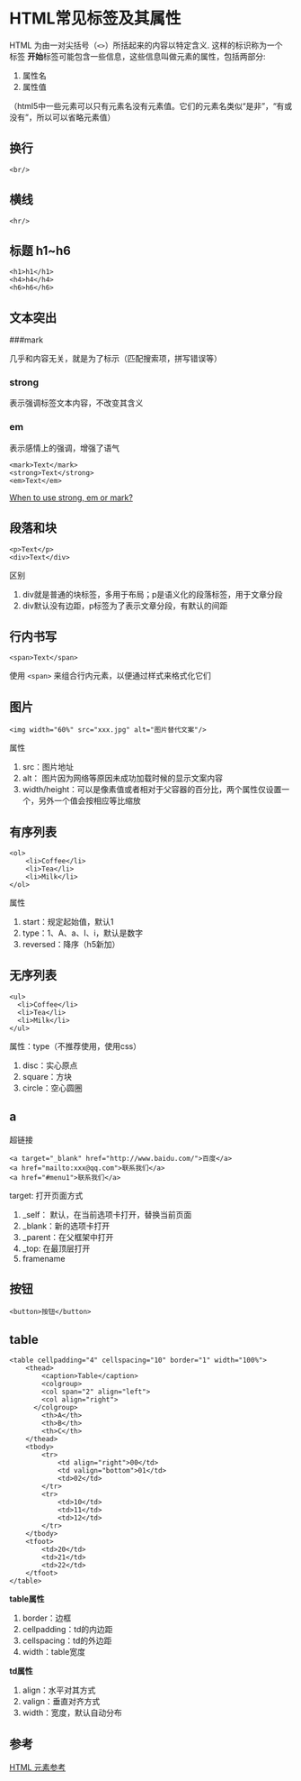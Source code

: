 # HTML常见标签及其属性

HTML 为由一对尖括号（`<>`）所括起来的内容以特定含义. 这样的标识称为一个 标签
**开始**标签可能包含一些信息，这些信息叫做元素的属性，包括两部分:
   1. 属性名
   2. 属性值

（html5中一些元素可以只有元素名没有元素值。它们的元素名类似“是非”，“有或没有”，所以可以省略元素值）

## 换行

	<br/>

## 横线

	<hr/>

## 标题 h1~h6

	<h1>h1</h1>
	<h4>h4</h4>
	<h6>h6</h6>

## 文本突出

###mark

几乎和内容无关，就是为了标示（匹配搜索项，拼写错误等）

### strong

表示强调标签文本内容，不改变其含义

### em

表示感情上的强调，增强了语气

	<mark>Text</mark>
	<strong>Text</strong>
	<em>Text</em>

[When to use strong, em or mark?](http://stackoverflow.com/questions/14741262/when-to-use-strong-em-or-mark)

## 段落和块

	<p>Text</p>
	<div>Text</div>

区别

1. div就是普通的块标签，多用于布局；p是语义化的段落标签，用于文章分段
2. div默认没有边距，p标签为了表示文章分段，有默认的间距


## 行内书写

	<span>Text</span>

使用 `<span>` 来组合行内元素，以便通过样式来格式化它们


## 图片

	<img width="60%" src="xxx.jpg" alt="图片替代文案"/>

属性

1. src：图片地址
2. alt： 图片因为网络等原因未成功加载时候的显示文案内容
3. width/height：可以是像素值或者相对于父容器的百分比，两个属性仅设置一个，另外一个值会按相应等比缩放

##  有序列表

	<ol>
		<li>Coffee</li>
		<li>Tea</li>
		<li>Milk</li>
	</ol>

属性

1.  start：规定起始值，默认1
2.  type：1、A、a、I、i，默认是数字
3.  reversed：降序（h5新加）

## 无序列表

	<ul>
	  <li>Coffee</li>
	  <li>Tea</li>
	  <li>Milk</li>
	</ul>

属性：type（不推荐使用，使用css）
1. disc：实心原点
2. square：方块
3. circle：空心圆圈

## a
超链接

	<a target="_blank" href="http://www.baidu.com/">百度</a>
	<a href="mailto:xxx@qq.com">联系我们</a>
	<a href="#menu1">联系我们</a>

target: 打开页面方式
1. _self： 默认，在当前选项卡打开，替换当前页面
2. _blank：新的选项卡打开
3. _parent：在父框架中打开
4. _top: 在最顶层打开
5.  framename

## 按钮

	<button>按钮</button>


## table

	<table cellpadding="4" cellspacing="10" border="1" width="100%">
		<thead>
			<caption>Table</caption>
			<colgroup>
		    <col span="2" align="left">
		    <col align="right">
		  </colgroup>
			<th>A</th>
			<th>B</th>
			<th>C</th>
		</thead>
		<tbody>
			<tr>
				<td align="right">00</td>
				<td valign="bottom">01</td>
				<td>02</td>
			</tr>
			<tr>
				<td>10</td>
				<td>11</td>
				<td>12</td>
			</tr>
		</tbody>
		<tfoot>
			<td>20</td>
			<td>21</td>
			<td>22</td>
		</tfoot>
	</table>

**table属性**
1. border：边框
2. cellpadding：td的内边距
3. cellspacing：td的外边距
4. width：table宽度


**td属性**
1.  align：水平对其方式
2.  valign：垂直对齐方式
3.  width：宽度，默认自动分布


## 参考

[HTML 元素参考](https://developer.mozilla.org/zh-CN/docs/Web/HTML/Element)

